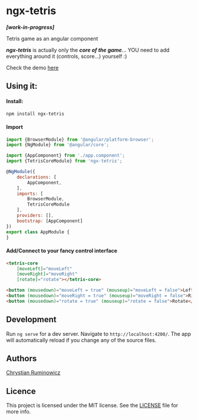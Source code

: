 # ngx-tetris
***[work-in-progress]***

Tetris game as an angular component

***ngx-tetris*** is actually only the ***core of the game***... YOU need to add everything around it (controls, score...)  yourself :) 


Check the demo [here](http://chrum.it/pages/ngx-tetris)

## Using it:
#### Install:
```bash
npm install ngx-tetris
```

#### Import
```javascript
import {BrowserModule} from '@angular/platform-browser';
import {NgModule} from '@angular/core';

import {AppComponent} from './app.component';
import {TetrisCoreModule} from 'ngx-tetris';

@NgModule({
    declarations: [
        AppComponent,
    ],
    imports: [
        BrowserModule,
        TetrisCoreModule
    ],
    providers: [],
    bootstrap: [AppComponent]
})
export class AppModule {
}
```

#### Add/Connect to your fancy control interface
```html
<tetris-core
    [moveLeft]="moveLeft"
    [moveRight]="moveRight"
    [rotate]="rotate"></tetris-core>

<button (mousedown)="moveLeft = true" (mouseup)="moveLeft = false">Left</button>
<button (mousedown)="moveRight = true" (mouseup)="moveRight = false">Right</button>
<button (mousedown)="rotate = true" (mouseup)="rotate = false">Rotate</button>
```

## Development

 
Run `ng serve` for a dev server. Navigate to `http://localhost:4200/`. The app will automatically reload if you change any of the source files.

## Authors

[Chrystian Ruminowicz](http://chrum.it)

## Licence

This project is licensed under the MIT license. See the [LICENSE](LICENSE) file for more info.
